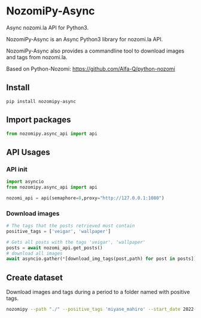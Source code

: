 # NozomiPy-Async
Async nozomi.la API for Python3.

NozomiPy-Async is an Async Python3 library for nozomi.la API.

NozomiPy-Async also provides a commandline tool to download images and tags from nozomi.la.

Based on Python-Nozomi: https://github.com/Alfa-Q/python-nozomi

## Install
```
pip install nozomipy-async
```

## Import packages
```python
from nozomipy.async_api import api
```

## API Usages
### API init
```python
import asyncio
from nozomipy.async_api import api

nozomi_api = api(semaphore=8,proxy="http://127.0.0.1:1080")
```

### Download images
```python
# The tags that the posts retrieved must contain
positive_tags = ['veigar', 'wallpaper']

# Gets all posts with the tags 'veigar', 'wallpaper'
posts = await nozomi_api.get_posts()
# download all images
await asyncio.gather(*[download_img_tags(post,path) for post in posts])
```

## Create dataset
Download images and tags during a period to a folder named with positive tags.
```bash
nozomipy --path "./" --positive_tags 'miyase_mahiro' --start_date 2022-02-22 --end_date 2022-01-22 --num_process=8 --proxy http://127.0.0.1:7890
```